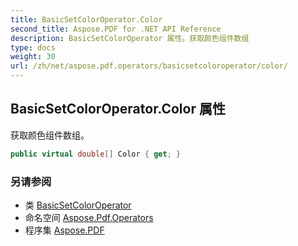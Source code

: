 ```yaml
---
title: BasicSetColorOperator.Color
second_title: Aspose.PDF for .NET API Reference
description: BasicSetColorOperator 属性。获取颜色组件数组
type: docs
weight: 30
url: /zh/net/aspose.pdf.operators/basicsetcoloroperator/color/
---
```

## BasicSetColorOperator.Color 属性

获取颜色组件数组。

```csharp
public virtual double[] Color { get; }
```

### 另请参阅

* 类 [BasicSetColorOperator](../)
* 命名空间 [Aspose.Pdf.Operators](../../../aspose.pdf.operators/)
* 程序集 [Aspose.PDF](../../../)